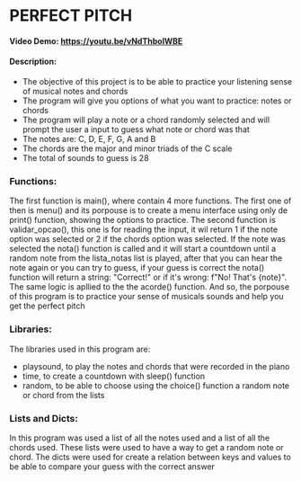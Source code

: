 # PERFECT PITCH
#### Video Demo:  <https://youtu.be/vNdThboIWBE>
#### Description:
- The objective of this project is to be able to practice your listening sense of musical notes and chords
- The program will give you options of what you want to practice: notes or chords
- The program will play a note or a chord randomly selected and will prompt the user a input to guess what note or chord was that
- The notes are: C, D, E, F, G, A and B 
- The chords are the major and minor triads of the C scale
- The total of sounds to guess is 28
### Functions:
The first function is main(), where contain 4 more functions. The first one of then is menu() and its porpouse is to create a menu interface using only de print() function, showing the options to practice. The second function is validar_opcao(), this one is for reading the input, it wil return 1 if the note option was selected or 2 if the chords option was selected. If the note was selected the nota() function is called and it will start a countdown until a random note from the lista_notas list is played, after that you can hear the note again or you can try to guess, if your guess is correct the nota() function will return a string: "Correct!" or if it's wrong: f"No! That's {note}". The same logic is apllied to the the acorde() function. And so, the porpouse of this program is to practice your sense of musicals sounds and help you get the perfect pitch
### Libraries:
The libraries used in this program are: 
- playsound, to play the notes and chords that were recorded in the piano
- time, to create a countdown with sleep() function
- random, to be able to choose using the choice() function a random note or chord from the lists
### Lists and Dicts:
In this program was used a list of all the notes used and a list of all the chords used. These lists were used to have a way to get a random note or chord.
The dicts were used for create a relation between keys and values to be able to compare your guess with the correct answer